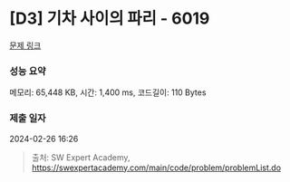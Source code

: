 # [D3] 기차 사이의 파리 - 6019 

[문제 링크](https://swexpertacademy.com/main/code/problem/problemDetail.do?contestProbId=AWajaTmaZw4DFAWM) 

### 성능 요약

메모리: 65,448 KB, 시간: 1,400 ms, 코드길이: 110 Bytes

### 제출 일자

2024-02-26 16:26



> 출처: SW Expert Academy, https://swexpertacademy.com/main/code/problem/problemList.do